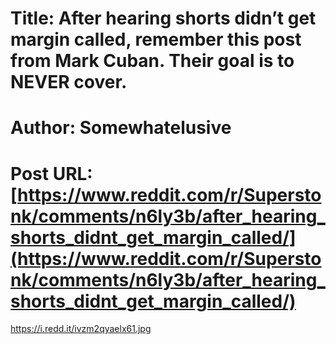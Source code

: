 # Title: After hearing shorts didn’t get margin called, remember this post from Mark Cuban. Their goal is to NEVER cover.
# Author: Somewhatelusive
# Post URL: [https://www.reddit.com/r/Superstonk/comments/n6ly3b/after_hearing_shorts_didnt_get_margin_called/](https://www.reddit.com/r/Superstonk/comments/n6ly3b/after_hearing_shorts_didnt_get_margin_called/)


https://i.redd.it/ivzm2qyaelx61.jpg
